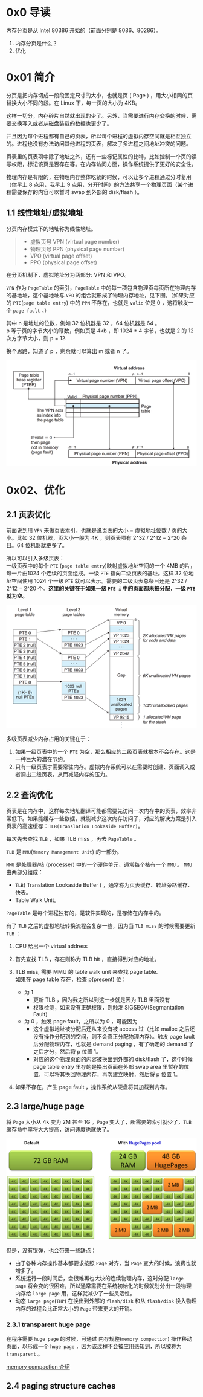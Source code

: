 # 0x0 导读

内存分页是从 Intel 80386 开始的（前面分别是 8086、80286）。

1. 内存分页是什么？
2. 优化

# 0x01 简介

分页是把内存切成一段段固定尺寸的大小，也就是页 ( Page ) ，用大小相同的页替换大小不同的段。在 Linux 下，每一页的大小为 4KB。

这样一切分，内存碎片自然就出现的少了。另外，当需要进行内存交换的时候，需要交换写入或者从磁盘装载的数据也更少了。

并且因为每个进程都有自己的页表，所以每个进程的虚拟内存空间就是相互独立的。进程也没有办法访问其他进程的页表，解决了多进程之间地址冲突的问题。  

页表里的页表项中除了地址之外，还有一些标记属性的比特，比如控制一个页的读写权限，标记该页是否存在等。在内存访问方面，操作系统提供了更好的安全性。

物理内存是有限的，在物理内存整体吃紧的时候，可以让多个进程通过分时复用（你早上 8 点用，我早上 9 点用，分开时间）的方法共享一个物理页面（某个进程需要保存的内容可以暂时 swap 到外部的 disk/flash ）。


## 1.1 线性地址/虚拟地址

分页内存模式下的地址称为线性地址。

> - 虚拟页号 VPN (virtual page number)
> - 物理页号 PPN (physical page number)
> - VPO (virtual page offset)
> - PPO (physical page offset)

在分页机制下，虚拟地址分为两部分: VPN 和 VPO。

`VPN` 作为 `PageTable` 的索引，`PageTable` 中的每一项包含物理页每页所在物理内存的基地址，这个基地址与 `VPO` 的组合就形成了物理内存地址，见下图。（如果对应的 `PTE`(`page table entry`) 中的 `PPN` 不存在，也就是 `valid` 位是 0 ，这将触发一个 `page fault` 。）

其中 n 是地址的位数，例如 32 位机器是 32 ，64 位机器是 64 。  
p 等于页的字节大小的幂数，例如页是 4kb ，即 1024 * 4 字节，也就是 2 的 12 次方字节大小，则 p = 12.

换个思路，知道了 p ，剩余就可以算出 m 或者 n 了。

![1](../../pic/linux/memory/VirtualAddress.png)

# 0x02、优化

## 2.1 页表优化

前面说到用 `VPN` 来做页表索引，也就是说页表的大小 = 虚拟地址位数 / 页的大小。比如 32 位机器，页大小一般为 4K ，则页表项有 2^32 / 2^12 = 2^20 条目。64 位机器就更多了。

所以可以引入多级页表：  
一级页表中的每个 `PTE` (`page table entry`)映射虚拟地址空间的一个 4MB 的片，每一片由1024 个连续的页面组成。一级 `PTE` 指向二级页表的基址。这样 32 位地址空间使用 1024 个一级 `PTE` 就可以表示。需要的二级页表总条目还是 2^32 / 2^12 = 2^20 个。**这里的关键在于如果一级 `PTE i` 中的页面都未被分配，一级 `PTE` 就为空。**

![1](../../pic/linux/memory/2level_page_table.png)

多级页表减少内存占用的关键在于：

1. 如果一级页表中的一个 `PTE` 为空，那么相应的二级页表就根本不会存在。这是一种巨大的潜在节约。
2. 只有一级页表才需要常驻内存。虚拟内存系统可以在需要时创建、页面调入或者调出二级页表，从而减轻内存的压力。

## 2.2 查询优化

页表是在内存中，这样每次地址翻译可能都需要先访问一次内存中的页表，效率非常低下。如果能缓存一些数据，就能减少这次内存访问了，对应的解决方案是引入页表的高速缓存：`TLB(Translation Lookaside Buffer)`。

每次先去查找 `TLB` ，如果 TLB miss ，再去 `PageTable` 。

`TLB` 是 `MMU`(`Memory Management Unit`) 的一部分。

`MMU` 是处理器/核 (processer) 中的一个硬件单元，通常每个核有一个 `MMU` 。 `MMU` 由两部分组成：
- `TLB`( Translation Lookaside Buffer ) ，通常称为页表缓存、转址旁路缓存、快表。
- Table Walk Unit。

`PageTable` 是每个进程独有的，是软件实现的，是存储在内存中的。

有了 `TLB` 之后的虚拟地址转换流程会复杂一些，因为当 `TLB miss` 的时候需要更新 `TLB` ：

1. CPU 给出一个 virtual address

2. 首先查找 TLB ，存在则称为 TLB hit ，直接得到对应的地址。

3. TLB miss, 需要 MMU 的 table walk unit 来查找 page table.    
    如果在 page table 存在，检查 p(present) 位：
    - 为 1 
        - 更新 TLB ，因为我之所以到这一步就是因为 TLB 里面没有
        - 权限检测，如果没有正确权限，则触发 SIGSEGV(Segmantation Fault)
    - 为 0 ，触发 page fault，之所以为 0 ，可能因为
        - 这个虚拟地址被分配后还从来没有被 access 过（比如 malloc 之后还没有操作分配到的空间，则不会真正分配物理内存）。触发 page fault 后分配物理内存，也就是 demand paging ，有了确定的 demand 了之后才分，然后将 p 位置 1。
        - 对应的这个物理页面的内容被换出到外部的 disk/flash 了，这个时候 page table entry 里存的是换出页面在外部 swap area 里暂存的位置，可以将其换回物理内存，再次建立映射，然后将 p 位置 1。

4. 如果不存在，产生 page fault ，操作系统从硬盘将其加载到内存。

## 2.3 large/huge page

将 `Page` 大小从 4k 变为 2M 甚至 1G 。`Page` 变大了，所需要的索引就少了，`TLB` 缓存命中率将大大提高，访问速度也就快了。

![1](../../pic/linux/memory/HugePages.png)

但是，没有银弹，也会带来一些缺点：
- 由于各种内存操作基本都要求按照 `Page` 对齐，当 `Page` 变大的时候，浪费也就增多了。
- 系统运行一段时间后，会很难再也大块的连续物理内存，这时分配 `large page` 将会变的很困难，所以通常需要在系统初始化的时候就划分出一段物理内存给 `large page` 用，这样就减少了一些灵活性。
- 动态 `large page`(`THP`) 在换出到外部的 `flash/disk` 和从 `flash/disk` 换入物理内存的过程会比正常大小的 `Page` 带来更大的开销。

### 2.3.1 transparent huge page
在程序需要 `huge page` 的时候，可通过 内存规整(`memory compaction`) 操作移动页面，以形成一个 `huge page` ，因为该过程不会被应用感知到，所以被称为 `transparent` 。

[memory compaction 介绍](https://tinylab.org/lwn-368869/)

## 2.4 paging structure caches